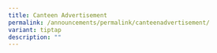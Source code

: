 ```yaml
---
title: Canteen Advertisement
permalink: /announcements/permalink/canteenadvertisement/
variant: tiptap
description: ""
---
```

